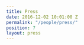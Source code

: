 ```yaml
---
title: Press
date: 2016-12-02 10:01:00 Z
permalink: "/people/press/"
position: 7
layout: press
---
```


